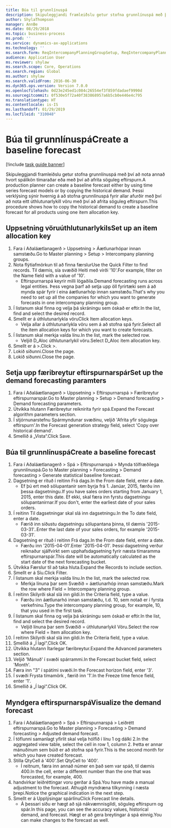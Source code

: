 ```yaml
---
title: Búa til grunnlínuspá
description: Skipuleggjandi framleiðslu getur stofna grunnlínuspá með því að nota annað hvort spálíkön tímaraðar eða með því að afrita söguleg eftirspurn.
author: ShylaThompson
manager: AnnBe
ms.date: 08/29/2018
ms.topic: business-process
ms.prod: ''
ms.service: dynamics-ax-applications
ms.technology: ''
ms.search.form: ReqIntercompanyPlanningGroupSetup, ReqIntercompanyPlanningGroupAllocKeys, ReqDemPlanForecastParameters, ReqDemPlanCreateForecastDialog, SysQueryForm, ReqDemPlanForecastViewer
audience: Application User
ms.reviewer: shylaw
ms.search.scope: Core, Operations
ms.search.region: Global
ms.author: shylaw
ms.search.validFrom: 2016-06-30
ms.dyn365.ops.version: Version 7.0.0
ms.openlocfilehash: 0d23e245ed1c084c26554ef3f859fdadaef9990d
ms.sourcegitcommit: 0f530e5f72a40f383868957a6b5cb0e446e4c795
ms.translationtype: HT
ms.contentlocale: is-IS
ms.lasthandoff: 01/29/2019
ms.locfileid: "310048"
---
```

# <a name="create-a-baseline-forecast"></a><span data-ttu-id="54deb-103">Búa til grunnlínuspá</span><span class="sxs-lookup"><span data-stu-id="54deb-103">Create a baseline forecast</span></span>

[!include [task guide banner](../../includes/task-guide-banner.md)]

<span data-ttu-id="54deb-104">Skipuleggjandi framleiðslu getur stofna grunnlínuspá með því að nota annað hvort spálíkön tímaraðar eða með því að afrita söguleg eftirspurn.</span><span class="sxs-lookup"><span data-stu-id="54deb-104">A production planner can create a baseline forecast either by using time series forecast models or by copying the historical demand.</span></span> <span data-ttu-id="54deb-105">Þessi verklýsing sýnir hvernig á að stofna grunnlínuspá fyrir allar afurðir með því að nota eitt úthlutunarlykill vöru með því að afrita söguleg eftirspurn.</span><span class="sxs-lookup"><span data-stu-id="54deb-105">This procedure shows how to copy the historical demand to create a baseline forecast for all products using one item allocation key.</span></span> 


## <a name="set-up-an-item-allocation-key"></a><span data-ttu-id="54deb-106">Uppsetning vöruúthlutunarlykils</span><span class="sxs-lookup"><span data-stu-id="54deb-106">Set up an item allocation key</span></span>
1. <span data-ttu-id="54deb-107">Fara í Aðaláætlanagerð > Uppsetning > Áætlunarhópar innan samstæðu.</span><span class="sxs-lookup"><span data-stu-id="54deb-107">Go to Master planning > Setup > Intercompany planning groups.</span></span>
2. <span data-ttu-id="54deb-108">Nota flýtiafmörkun til að finna færslur</span><span class="sxs-lookup"><span data-stu-id="54deb-108">Use the Quick Filter to find records.</span></span> <span data-ttu-id="54deb-109">Til dæmis, sía svæðið Heiti með virði '10'.</span><span class="sxs-lookup"><span data-stu-id="54deb-109">For example, filter on the Name field with a value of '10'.</span></span>
    * <span data-ttu-id="54deb-110">Eftirspurnarspá keyrir milli lögaðila.</span><span class="sxs-lookup"><span data-stu-id="54deb-110">Demand forecasting runs across legal entities.</span></span> <span data-ttu-id="54deb-111">Þess vegna þarf að setja upp öll fyrirtæki sem á að mynda spár fyrir í eina áætlunarhóp innan samstæðu.</span><span class="sxs-lookup"><span data-stu-id="54deb-111">That's why you need to set up all the companies for which you want to generate forecasts in one intercompany planning group.</span></span>  
3. <span data-ttu-id="54deb-112">Í listanum skal finna og velja þá skráningu sem óskað er eftir.</span><span class="sxs-lookup"><span data-stu-id="54deb-112">In the list, find and select the desired record.</span></span>
4. <span data-ttu-id="54deb-113">Smellt er á úthlutunarlykla vöru</span><span class="sxs-lookup"><span data-stu-id="54deb-113">Click Item allocation keys.</span></span>
    * <span data-ttu-id="54deb-114">Velja allar á úthlutunarlykla vöru sem á að stofna spá fyrir.</span><span class="sxs-lookup"><span data-stu-id="54deb-114">Select all the item allocation keys for which you want to create forecasts.</span></span>  
5. <span data-ttu-id="54deb-115">Í listanum skal merkja valda línu.</span><span class="sxs-lookup"><span data-stu-id="54deb-115">In the list, mark the selected row.</span></span>
    * <span data-ttu-id="54deb-116">Veljið D_Aloc úthlutunarlykil vöru.</span><span class="sxs-lookup"><span data-stu-id="54deb-116">Select D_Aloc item allocation key.</span></span>  
6. <span data-ttu-id="54deb-117">Smellt er á >.</span><span class="sxs-lookup"><span data-stu-id="54deb-117">Click >.</span></span>
7. <span data-ttu-id="54deb-118">Lokið síðunni.</span><span class="sxs-lookup"><span data-stu-id="54deb-118">Close the page.</span></span>
8. <span data-ttu-id="54deb-119">Lokið síðunni.</span><span class="sxs-lookup"><span data-stu-id="54deb-119">Close the page.</span></span>

## <a name="set-up-the-demand-forecasting-paramters"></a><span data-ttu-id="54deb-120">Setja upp færibreytur eftirspurnarspár</span><span class="sxs-lookup"><span data-stu-id="54deb-120">Set up the demand forecasting paramters</span></span>
1. <span data-ttu-id="54deb-121">Fara í Aðaláætlanagerð > Uppsetning > Eftirspurnarspá > Færibreytur eftirspurnarspár.</span><span class="sxs-lookup"><span data-stu-id="54deb-121">Go to Master planning > Setup > Demand forecasting > Demand forecasting parameters.</span></span>
2. <span data-ttu-id="54deb-122">Útvíkka hlutann Færibreytur reiknirita fyrir spá.</span><span class="sxs-lookup"><span data-stu-id="54deb-122">Expand the Forecast algorithm parameters section.</span></span>
3. <span data-ttu-id="54deb-123">Í stjórnunarstefnu Spármyndunar svæðinu, veljið 'Afrita yfir sögulega eftirspurn'.</span><span class="sxs-lookup"><span data-stu-id="54deb-123">In the Forecast generation strategy field, select 'Copy over historical demand'.</span></span>
4. <span data-ttu-id="54deb-124">Smellið á „Vista“.</span><span class="sxs-lookup"><span data-stu-id="54deb-124">Click Save.</span></span>

## <a name="create-a-baseline-forecast"></a><span data-ttu-id="54deb-125">Búa til grunnlínuspá</span><span class="sxs-lookup"><span data-stu-id="54deb-125">Create a baseline forecast</span></span>
1. <span data-ttu-id="54deb-126">Fara í Aðaláætlanagerð > Spá > Eftirspurnarspá > Mynda tölfræðilega grunnlínuspá.</span><span class="sxs-lookup"><span data-stu-id="54deb-126">Go to Master planning > Forecasting > Demand forecasting > Generate statistical baseline forecast.</span></span>
2. <span data-ttu-id="54deb-127">Dagsetning er rituð í reitinn Frá dags.</span><span class="sxs-lookup"><span data-stu-id="54deb-127">In the From date field, enter a date.</span></span>
    * <span data-ttu-id="54deb-128">Ef þú ert með sölupantanir sem byrja frá 1. Janúar, 2015, færðu inn þessa dagsetningu.</span><span class="sxs-lookup"><span data-stu-id="54deb-128">If you have sales orders starting from January 1, 2015, enter this date.</span></span> <span data-ttu-id="54deb-129">Ef ekki, skal færa inn fyrstu dagsetningu sölupantanirnar.</span><span class="sxs-lookup"><span data-stu-id="54deb-129">If you don't, enter the earliest date of your sales orders.</span></span>  
3. <span data-ttu-id="54deb-130">Í reitinn Til dagsetningar skal slá inn dagsetningu.</span><span class="sxs-lookup"><span data-stu-id="54deb-130">In the To date field, enter a date.</span></span>
    * <span data-ttu-id="54deb-131">Færið inn síðustu dagsetningu sölupantana þinna, til dæmis '2015-03-31'..</span><span class="sxs-lookup"><span data-stu-id="54deb-131">Enter the last date of your sales orders, for example '2015-03-31'.</span></span>  
4. <span data-ttu-id="54deb-132">Dagsetning er rituð í reitinn Frá dags.</span><span class="sxs-lookup"><span data-stu-id="54deb-132">In the From date field, enter a date.</span></span>
    * <span data-ttu-id="54deb-133">Færðu inn '2015-04-01'.</span><span class="sxs-lookup"><span data-stu-id="54deb-133">Enter '2015-04-01'.</span></span> <span data-ttu-id="54deb-134">Þessi dagsetning verður reiknaður sjálfvirkt sem upphafsdagsetning fyrir næsta tímaramma eftirspurnarspár.</span><span class="sxs-lookup"><span data-stu-id="54deb-134">This date will be automatically calculated as the start date of the next forecasting bucket.</span></span>  
5. <span data-ttu-id="54deb-135">Útvíkka Færslur til að taka hluta.</span><span class="sxs-lookup"><span data-stu-id="54deb-135">Expand the Records to include section.</span></span>
6. <span data-ttu-id="54deb-136">Smellt er á Síu.</span><span class="sxs-lookup"><span data-stu-id="54deb-136">Click Filter.</span></span>
7. <span data-ttu-id="54deb-137">Í listanum skal merkja valda línu.</span><span class="sxs-lookup"><span data-stu-id="54deb-137">In the list, mark the selected row.</span></span>
    * <span data-ttu-id="54deb-138">Merkja línuna þar sem Svæðið = áætlunarhóp innan samstæðu.</span><span class="sxs-lookup"><span data-stu-id="54deb-138">Mark the row where Field = Intercompany planning group.</span></span>  
8. <span data-ttu-id="54deb-139">Í reitinn Skilyrði skal slá inn gildi.</span><span class="sxs-lookup"><span data-stu-id="54deb-139">In the Criteria field, type a value.</span></span>
    * <span data-ttu-id="54deb-140">Færðu inn áætlunarhó innan samstæðu, t.d. 10, sem notað er í fyrsta verkefninu.</span><span class="sxs-lookup"><span data-stu-id="54deb-140">Type the intercompany planning group, for example, 10, that you used in the first task.</span></span>  
9. <span data-ttu-id="54deb-141">Í listanum skal finna og velja þá skráningu sem óskað er eftir.</span><span class="sxs-lookup"><span data-stu-id="54deb-141">In the list, find and select the desired record.</span></span>
    * <span data-ttu-id="54deb-142">Veljið línuna þar sem Svæðið = úthlutunarlykil Vöru.</span><span class="sxs-lookup"><span data-stu-id="54deb-142">Select the row where Field = Item allocation key.</span></span>  
10. <span data-ttu-id="54deb-143">Í reitinn Skilyrði skal slá inn gildi.</span><span class="sxs-lookup"><span data-stu-id="54deb-143">In the Criteria field, type a value.</span></span>
11. <span data-ttu-id="54deb-144">Smellið á „Í lagi“.</span><span class="sxs-lookup"><span data-stu-id="54deb-144">Click OK.</span></span>
12. <span data-ttu-id="54deb-145">Útvíkka hlutann Ítarlegar færibreytur.</span><span class="sxs-lookup"><span data-stu-id="54deb-145">Expand the Advanced parameters section.</span></span>
13. <span data-ttu-id="54deb-146">Veljið 'Mánuð' í svæði spárrammi.</span><span class="sxs-lookup"><span data-stu-id="54deb-146">In the Forecast bucket field, select 'Month'.</span></span>
14. <span data-ttu-id="54deb-147">Færa inn "3" í spátími svæði.</span><span class="sxs-lookup"><span data-stu-id="54deb-147">In the Forecast horizon field, enter '3'.</span></span>
15. <span data-ttu-id="54deb-148">Í svæði Frysta tímamörk , færið inn '1'.</span><span class="sxs-lookup"><span data-stu-id="54deb-148">In the Freeze time fence field, enter '1'.</span></span>
16. <span data-ttu-id="54deb-149">Smellið á „Í lagi“.</span><span class="sxs-lookup"><span data-stu-id="54deb-149">Click OK.</span></span>

## <a name="visualize-the-demand-forecast"></a><span data-ttu-id="54deb-150">Myndgera eftirspurnarspá</span><span class="sxs-lookup"><span data-stu-id="54deb-150">Visualize the demand forecast</span></span>
1. <span data-ttu-id="54deb-151">Fara í Aðaláætlanagerð > Spá > Eftirspurnarspá > Leiðrétt eftirspurnarspá.</span><span class="sxs-lookup"><span data-stu-id="54deb-151">Go to Master planning > Forecasting > Demand forecasting > Adjusted demand forecast.</span></span>
2. <span data-ttu-id="54deb-152">Í töflunni samanlagt yfirlit skal velja hólfið í línu 1 og dálki 2.</span><span class="sxs-lookup"><span data-stu-id="54deb-152">In the aggregated view table, select the cell in row 1, column 2.</span></span> <span data-ttu-id="54deb-153">Þetta er annar mánuðinum sem búið er að stofna spá fyrir.</span><span class="sxs-lookup"><span data-stu-id="54deb-153">This is the second month for which you have created forecast.</span></span>
3. <span data-ttu-id="54deb-154">Stilla QtyCell á '400'.</span><span class="sxs-lookup"><span data-stu-id="54deb-154">Set QtyCell to '400'.</span></span>
    * <span data-ttu-id="54deb-155">Í reitnum, færa inn annað númer en það sem var spáð, til dæmis 400.</span><span class="sxs-lookup"><span data-stu-id="54deb-155">In the cell, enter a different number than the one that was forecasted, for example, 400.</span></span>  
4. <span data-ttu-id="54deb-156">handvirkar leiðréttingar voru gerðar á Spá.</span><span class="sxs-lookup"><span data-stu-id="54deb-156">You have made a manual adjustment to the forecast.</span></span> <span data-ttu-id="54deb-157">Athugið myndræna tilkynning í næsta þrepi.</span><span class="sxs-lookup"><span data-stu-id="54deb-157">Notice the graphical indication in the next step.</span></span>
5. <span data-ttu-id="54deb-158">Smellt er á Upplýsingar spárlínu</span><span class="sxs-lookup"><span data-stu-id="54deb-158">Click Forecast line details.</span></span>
    * <span data-ttu-id="54deb-159">Á þessari síðu er hægt að sjá nákvæmnisgildi, söguleg eftirspurn og spár.</span><span class="sxs-lookup"><span data-stu-id="54deb-159">In this page, you can see the accuracy values, historical demand, and forecast.</span></span> <span data-ttu-id="54deb-160">Hægt er að gera breytingar á spá einnig.</span><span class="sxs-lookup"><span data-stu-id="54deb-160">You can make changes to the forecast as well.</span></span>  

